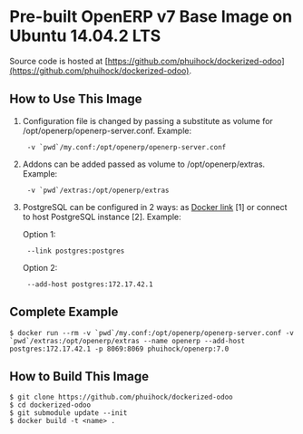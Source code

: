 # Pre-built OpenERP v7 Base Image on Ubuntu 14.04.2 LTS
Source code is hosted at [https://github.com/phuihock/dockerized-odoo](https://github.com/phuihock/dockerized-odoo).

## How to Use This Image
1. Configuration file is changed by passing a substitute as volume for /opt/openerp/openerp-server.conf. Example:

		-v `pwd`/my.conf:/opt/openerp/openerp-server.conf

1. Addons can be added passed as volume to /opt/openerp/extras. Example:

		-v `pwd`/extras:/opt/openerp/extras

1. PostgreSQL can be configured in 2 ways: as [Docker link](https://docs.docker.com/userguide/dockerlinks/) [1] or connect to host PostgreSQL instance [2]. Example:

	Option 1:

		--link postgres:postgres

	Option 2:

		--add-host postgres:172.17.42.1

## Complete Example

	$ docker run --rm -v `pwd`/my.conf:/opt/openerp/openerp-server.conf -v `pwd`/extras:/opt/openerp/extras --name openerp --add-host postgres:172.17.42.1 -p 8069:8069 phuihock/openerp:7.0

## How to Build This Image

	$ git clone https://github.com/phuihock/dockerized-odoo
	$ cd dockerized-odoo
	$ git submodule update --init
	$ docker build -t <name> .
